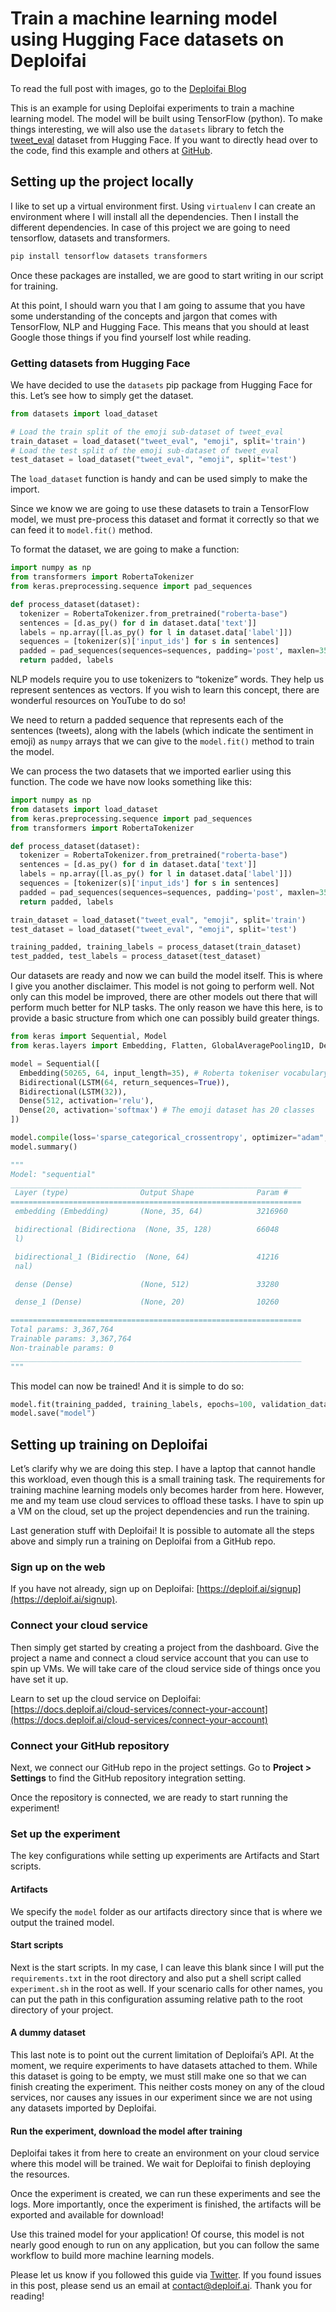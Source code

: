 # Train a machine learning model using Hugging Face datasets on Deploifai

To read the full post with images, go to the [Deploifai Blog](https://blog.deploif.ai/posts/experiment_hf)

This is an example for using Deploifai experiments to train a machine learning model. The model will be built using TensorFlow (python). To make things interesting, we will also use the `datasets` library to fetch the [tweet_eval](https://huggingface.co/datasets/tweet_eval) dataset from Hugging Face. If you want to directly head over to the code, find this example and others at [GitHub](https://github.com/deploifai/hugging-face-sentiment-analysis).

## Setting up the project locally

I like to set up a virtual environment first. Using `virtualenv` I can create an environment where I will install all the dependencies. Then I install the different dependencies. In case of this project we are going to need tensorflow, datasets and transformers.

```bash
pip install tensorflow datasets transformers
```

Once these packages are installed, we are good to start writing in our script for training.

At this point, I should warn you that I am going to assume that you have some understanding of the concepts and jargon that comes with TensorFlow, NLP and Hugging Face. This means that you should at least Google those things if you find yourself lost while reading.

### Getting datasets from Hugging Face

We have decided to use the `datasets` pip package from Hugging Face for this. Let’s see how to simply get the dataset.

```python
from datasets import load_dataset

# Load the train split of the emoji sub-dataset of tweet_eval
train_dataset = load_dataset("tweet_eval", "emoji", split='train')
# Load the test split of the emoji sub-dataset of tweet_eval
test_dataset = load_dataset("tweet_eval", "emoji", split='test')
```

The `load_dataset` function is handy and can be used simply to make the import.

Since we know we are going to use these datasets to train a TensorFlow model, we must pre-process this dataset and format it correctly so that we can feed it to `model.fit()` method.

To format the dataset, we are going to make a function:

```python
import numpy as np
from transformers import RobertaTokenizer
from keras.preprocessing.sequence import pad_sequences

def process_dataset(dataset):
  tokenizer = RobertaTokenizer.from_pretrained("roberta-base")
  sentences = [d.as_py() for d in dataset.data['text']]
  labels = np.array([l.as_py() for l in dataset.data['label']])
  sequences = [tokenizer(s)['input_ids'] for s in sentences]
  padded = pad_sequences(sequences=sequences, padding='post', maxlen=35)
  return padded, labels
```

NLP models require you to use tokenizers to “tokenize” words. They help us represent sentences as vectors. If you wish to learn this concept, there are wonderful resources on YouTube to do so!

We need to return a padded sequence that represents each of the sentences (tweets), along with the labels (which indicate the sentiment in emoji) as `numpy` arrays that we can give to the `model.fit()` method to train the model.

We can process the two datasets that we imported earlier using this function. The code we have now looks something like this:

```python
import numpy as np
from datasets import load_dataset
from keras.preprocessing.sequence import pad_sequences
from transformers import RobertaTokenizer

def process_dataset(dataset):
  tokenizer = RobertaTokenizer.from_pretrained("roberta-base")
  sentences = [d.as_py() for d in dataset.data['text']]
  labels = np.array([l.as_py() for l in dataset.data['label']])
  sequences = [tokenizer(s)['input_ids'] for s in sentences]
  padded = pad_sequences(sequences=sequences, padding='post', maxlen=35)
  return padded, labels

train_dataset = load_dataset("tweet_eval", "emoji", split='train')
test_dataset = load_dataset("tweet_eval", "emoji", split='test')

training_padded, training_labels = process_dataset(train_dataset)
test_padded, test_labels = process_dataset(test_dataset)
```

Our datasets are ready and now we can build the model itself. This is where I give you another disclaimer. This model is not going to perform well. Not only can this model be improved, there are other models out there that will perform much better for NLP tasks. The only reason we have this here, is to provide a basic structure from which one can possibly build greater things.

```python
from keras import Sequential, Model
from keras.layers import Embedding, Flatten, GlobalAveragePooling1D, Dense, Bidirectional, LSTM

model = Sequential([
  Embedding(50265, 64, input_length=35), # Roberta tokeniser vocabulary size is 50,265
  Bidirectional(LSTM(64, return_sequences=True)),
  Bidirectional(LSTM(32)),
  Dense(512, activation='relu'),
  Dense(20, activation='softmax') # The emoji dataset has 20 classes
])

model.compile(loss='sparse_categorical_crossentropy', optimizer="adam", metrics=['accuracy'])
model.summary()

"""
Model: "sequential"
_________________________________________________________________
 Layer (type)                Output Shape              Param #
=================================================================
 embedding (Embedding)       (None, 35, 64)            3216960

 bidirectional (Bidirectiona  (None, 35, 128)          66048
 l)

 bidirectional_1 (Bidirectio  (None, 64)               41216
 nal)

 dense (Dense)               (None, 512)               33280

 dense_1 (Dense)             (None, 20)                10260

=================================================================
Total params: 3,367,764
Trainable params: 3,367,764
Non-trainable params: 0
_________________________________________________________________
"""
```

This model can now be trained! And it is simple to do so:

```python
model.fit(training_padded, training_labels, epochs=100, validation_data=(test_padded, test_labels))
model.save("model")
```

## Setting up training on Deploifai

Let’s clarify why we are doing this step. I have a laptop that cannot handle this workload, even though this is a small training task. The requirements for training machine learning models only becomes harder from here. However, me and my team use cloud services to offload these tasks. I have to spin up a VM on the cloud, set up the project dependencies and run the training.

Last generation stuff with Deploifai! It is possible to automate all the steps above and simply run a training on Deploifai from a GitHub repo.

### Sign up on the web

If you have not already, sign up on Deploifai: [https://deploif.ai/signup](https://deploif.ai/signup).

### Connect your cloud service

Then simply get started by creating a project from the dashboard. Give the project a name and connect a cloud service account that you can use to spin up VMs. We will take care of the cloud service side of things once you have set it up.

Learn to set up the cloud service on Deploifai: [https://docs.deploif.ai/cloud-services/connect-your-account](https://docs.deploif.ai/cloud-services/connect-your-account)

### Connect your GitHub repository

Next, we connect our GitHub repo in the project settings. Go to **Project > Settings** to find the GitHub repository integration setting.

Once the repository is connected, we are ready to start running the experiment!

### Set up the experiment

The key configurations while setting up experiments are Artifacts and Start scripts.

#### Artifacts

We specify the `model` folder as our artifacts directory since that is where we output the trained model.

#### Start scripts

Next is the start scripts. In my case, I can leave this blank since I will put the `requirements.txt` in the root directory and also put a shell script called `experiment.sh` in the root as well. If your scenario calls for other names, you can put the path in this configuration assuming relative path to the root directory of your project.

#### A dummy dataset

This last note is to point out the current limitation of Deploifai’s API. At the moment, we require experiments to have datasets attached to them. While this dataset is going to be empty, we must still make one so that we can finish creating the experiment. This neither costs money on any of the cloud services, nor causes any issues in our experiment since we are not using any datasets imported by Deploifai.

#### Run the experiment, download the model after training

Deploifai takes it from here to create an environment on your cloud service where this model will be trained. We wait for Deploifai to finish deploying the resources.

Once the experiment is created, we can run these experiments and see the logs. More importantly, once the experiment is finished, the artifacts will be exported and available for download!

Use this trained model for your application! Of course, this model is not nearly good enough to run on any application, but you can follow the same workflow to build more machine learning models.

Please let us know if you followed this guide via [Twitter](https://twitter.com/deploifai). If you found issues in this post, please send us an email at [contact@deploif.ai](mailto:contact@deploif.ai). Thank you for reading!
